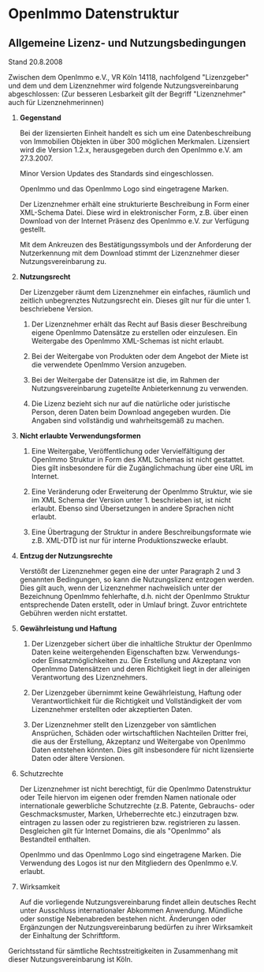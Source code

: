 OpenImmo Datenstruktur
======================

Allgemeine Lizenz- und Nutzungsbedingungen
------------------------------------------

Stand 20.8.2008

Zwischen dem OpenImmo e.V., VR Köln 14118, nachfolgend "Lizenzgeber" und dem
und dem Lizenznehmer wird folgende Nutzungsvereinbarung abgeschlossen:
(Zur besseren Lesbarkeit gilt der Begriff "Lizenznehmer" auch für
Lizenznehmerinnen)

1.  **Gegenstand**

    Bei der lizensierten Einheit handelt es sich um eine Datenbeschreibung von
    Immobilien Objekten in über 300 möglichen Merkmalen. Lizensiert wird die
    Version 1.2.x, herausgegeben durch den OpenImmo e.V. am 27.3.2007.

    Minor Version Updates des Standards sind eingeschlossen.

    OpenImmo und das OpenImmo Logo sind eingetragene Marken.

    Der Lizenznehmer erhält eine strukturierte Beschreibung in Form einer
    XML-Schema Datei. Diese wird in elektronischer Form, z.B. über einen
    Download von der Internet Präsenz des OpenImmo e.V. zur Verfügung gestellt.

    Mit dem Ankreuzen des Bestätigungssymbols und der Anforderung der
    Nutzerkennung mit dem Download stimmt der Lizenznehmer dieser
    Nutzungsvereinbarung zu.

2. 	**Nutzungsrecht**

    Der Lizenzgeber räumt dem Lizenznehmer ein einfaches, räumlich und zeitlich
    unbegrenztes Nutzungsrecht ein. Dieses gilt nur für die unter 1.
    beschriebene Version.

    1.    Der Lizenznehmer erhält das Recht auf Basis dieser Beschreibung eigene
          OpenImmo Datensätze zu erstellen oder einzulesen. Ein Weitergabe des
          OpenImmo XML-Schemas ist nicht erlaubt.

    2.    Bei der Weitergabe von Produkten oder dem Angebot der Miete ist die
          verwendete OpenImmo Version anzugeben.

    3.    Bei der Weitergabe der Datensätze ist die, im Rahmen der
          Nutzungsvereinbarung zugeteilte Anbieterkennung zu verwenden.

    4.    Die Lizenz bezieht sich nur auf die natürliche oder juristische
          Person, deren Daten beim Download angegeben wurden. Die Angaben sind
          vollständig und wahrheitsgemäß zu machen.

3.	**Nicht erlaubte Verwendungsformen**

    1.    Eine Weitergabe, Veröffentlichung oder Vervielfältigung der OpenImmo
          Struktur in Form des XML Schemas ist nicht gestattet. Dies gilt
          insbesondere für die Zugänglichmachung über eine URL im Internet.

    2.    Eine Veränderung oder Erweiterung der OpenImmo Struktur, wie sie im
          XML Schema der Version unter 1. beschrieben ist, ist nicht erlaubt.
          Ebenso sind Übersetzungen in andere Sprachen nicht erlaubt.

    3.    Eine Übertragung der Struktur in andere Beschreibungsformate wie z.B.
          XML-DTD ist nur für interne Produktionszwecke erlaubt.

4. 	**Entzug der Nutzungsrechte**

    Verstößt der Lizenznehmer gegen eine der unter Paragraph 2 und 3 genannten
    Bedingungen, so kann die Nutzungslizenz entzogen werden. Dies gilt auch,
    wenn der Lizenznehmer nachweislich unter der Bezeichnung OpenImmo
    fehlerhafte, d.h. nicht der OpenImmo Struktur entsprechende Daten erstellt,
    oder in Umlauf bringt. Zuvor entrichtete Gebühren werden nicht erstattet.

5. 	**Gewährleistung und Haftung**

    1.    Der Lizenzgeber sichert über die inhaltliche Struktur der OpenImmo
          Daten keine weitergehenden Eigenschaften bzw. Verwendungs- oder
          Einsatzmöglichkeiten zu. Die Erstellung und Akzeptanz von OpenImmo
          Datensätzen und deren Richtigkeit liegt in der alleinigen
          Verantwortung des Lizenznehmers.

    2.    Der Lizenzgeber übernimmt keine Gewährleistung, Haftung oder
          Verantwortlichkeit für die Richtigkeit und Vollständigkeit der vom
          Lizenznehmer erstellten oder akzeptierten Daten.

    3.    Der Lizenznehmer stellt den Lizenzgeber von sämtlichen Ansprüchen,
          Schäden oder wirtschaftlichen Nachteilen Dritter frei, die aus der
          Erstellung, Akzeptanz und Weitergabe von OpenImmo Daten entstehen
          könnten. Dies gilt insbesondere für nicht lizensierte Daten oder
          ältere Versionen.

6.	Schutzrechte

    Der Lizenznehmer ist nicht berechtigt, für die OpenImmo Datenstruktur oder
    Teile hiervon im eigenen oder fremden Namen nationale oder internationale
    gewerbliche Schutzrechte (z.B. Patente, Gebrauchs- oder Geschmacksmuster,
    Marken, Urheberrechte etc.) einzutragen bzw. eintragen zu lassen oder zu
    registrieren bzw. registrieren zu lassen. Desgleichen gilt für Internet
    Domains, die als "OpenImmo" als Bestandteil enthalten.

    OpenImmo und das OpenImmo Logo sind eingetragene Marken. Die Verwendung des
    Logos ist nur den Mitgliedern des OpenImmo e.V. erlaubt.

7. 	Wirksamkeit

    Auf die vorliegende Nutzungsvereinbarung findet allein deutsches Recht unter
    Ausschluss internationaler Abkommen Anwendung. Mündliche oder sonstige
    Nebenabreden bestehen nicht. Änderungen oder Ergänzungen der
    Nutzungsvereinbarung bedürfen zu ihrer Wirksamkeit der Einhaltung der
    Schriftform.

Gerichtsstand für sämtliche Rechtsstreitigkeiten in Zusammenhang mit dieser
Nutzungsvereinbarung ist Köln.
